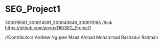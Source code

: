 # SEG_Project1
300019561_300014591_300040646_300019165
//link
https://github.com/anguy116/SEG_Project1

//Contributors
Andrew Nguyen
Maaz Ahmad
Mohammad Rashadur Rahman
